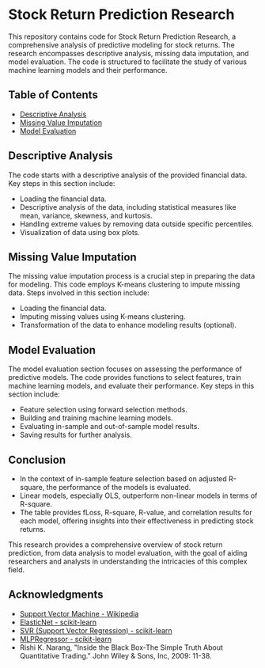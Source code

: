# Stock Return Prediction Research

This repository contains code for Stock Return Prediction Research, a comprehensive analysis of predictive modeling for stock returns. The research encompasses descriptive analysis, missing data imputation, and model evaluation. The code is structured to facilitate the study of various machine learning models and their performance.

## Table of Contents

- [Descriptive Analysis](#descriptive-analysis)
- [Missing Value Imputation](#missing-value-imputation)
- [Model Evaluation](#model-evaluation)

## Descriptive Analysis

The code starts with a descriptive analysis of the provided financial data. Key steps in this section include:

- Loading the financial data.
- Descriptive analysis of the data, including statistical measures like mean, variance, skewness, and kurtosis.
- Handling extreme values by removing data outside specific percentiles.
- Visualization of data using box plots.

## Missing Value Imputation

The missing value imputation process is a crucial step in preparing the data for modeling. This code employs K-means clustering to impute missing data. Steps involved in this section include:

- Loading the financial data.
- Imputing missing values using K-means clustering.
- Transformation of the data to enhance modeling results (optional).

## Model Evaluation

The model evaluation section focuses on assessing the performance of predictive models. The code provides functions to select features, train machine learning models, and evaluate their performance. Key steps in this section include:

- Feature selection using forward selection methods.
- Building and training machine learning models.
- Evaluating in-sample and out-of-sample model results.
- Saving results for further analysis.

## Conclusion

- In the context of in-sample feature selection based on adjusted R-square, the performance of the models is evaluated.
- Linear models, especially OLS, outperform non-linear models in terms of R-square.
- The table provides fLoss, R-square, R-value, and correlation results for each model, offering insights into their effectiveness in predicting stock returns.

This research provides a comprehensive overview of stock return prediction, from data analysis to model evaluation, with the goal of aiding researchers and analysts in understanding the intricacies of this complex field.

## Acknowledgments

- [Support Vector Machine - Wikipedia](https://en.wikipedia.org/wiki/Support_vector_machine)
- [ElasticNet - scikit-learn](http://scikit-learn.org/stable/modules/generated/sklearn.linear_model.ElasticNet.html)
- [SVR (Support Vector Regression) - scikit-learn](http://scikit-learn.org/stable/modules/generated/sklearn.svm.SVR.html)
- [MLPRegressor - scikit-learn](http://scikit-learn.org/stable/modules/generated/sklearn.neural_network.MLPRegressor.html#sklearn.neural_network.MLPRegressor)
- Rishi K. Narang, "Inside the Black Box-The Simple Truth About Quantitative Trading." John Wiley & Sons, Inc, 2009: 11-38.

